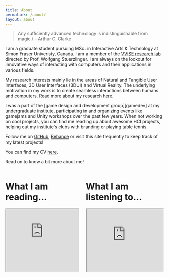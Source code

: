 ```yaml
---
title: About
permalink: /about/
layout: about
---
```


> Any sufficiently advanced technology is indistinguishable from magic.\\
> – Arthur C. Clarke

I am a graduate student pursuing MSc. in Interactive Arts & Technology at Simon Fraser Univeristy, Canada. I am a member of the [VVISE research lab][vvise] directed by Prof. Wolfgang Stuerzlinger. I am always on the lookout for innovative ways of interacting with computers and their applications in various fields.

My research interests mainly lie in the areas of Natural and Tangible User Interfaces, 3D User Interfaces (3DUI) and Virtual Reality. The underlying motivation in my work is to create seamless interactions between humans and computers. Read more about my research [here](/research/).

I was a part of the [game design and development group][gamedev] at my undergraduate institute, participating in and organizing events like gamejams and Unity workshops over the past few years. When not working on cool projects, you can find me reading up about awesome HCI projects, helping out my institute's clubs with branding or playing table tennis.

Follow me on [GitHub][gh], [Behance][be] or visit this site frequently to keep track of my latest projects!

You can find my CV [here][cv].

Read on to know a bit more about me!

<div class="columns is-multiline">
    <div class="column is-6">
        <h1 class="title is-size-3">What I am reading...</h1>
        <iframe id="reading"
            title="What I am reading..."
            height="200"
            width="100%"
            src="https://bookmarks-microblog.netlify.app/reading">
        </iframe>
    </div>
    <div class="column is-6">
        <h1 class="title is-size-3">What I am listening to...</h1>
        <iframe id="listening"
            title="What I am listening to..."
            height="200"
            width="100%"
            src="https://bookmarks-microblog.netlify.app/listening">
        </iframe>
    </div>
</div>

[vvise]: https://vvise.iat.sfu.ca/
[gh]: https://github.com/DevPika
[be]: https://behance.net/ayaskant
[cv]: https://github.com/DevPika/devpika.github.io/blob/new-site-src/assets/Ayaskant_Panigrahi_CV.pdf
